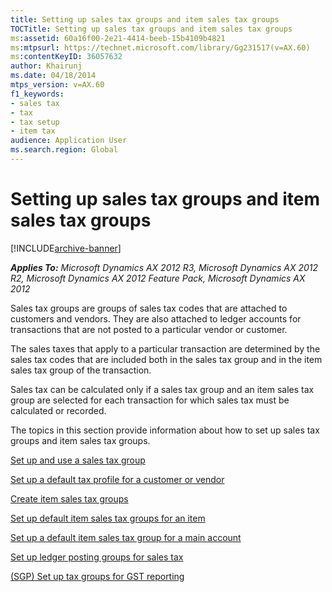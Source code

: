 ```yaml
---
title: Setting up sales tax groups and item sales tax groups
TOCTitle: Setting up sales tax groups and item sales tax groups
ms:assetid: 60a16f00-2e21-4414-beeb-15b4109b4821
ms:mtpsurl: https://technet.microsoft.com/library/Gg231517(v=AX.60)
ms:contentKeyID: 36057632
author: Khairunj
ms.date: 04/18/2014
mtps_version: v=AX.60
f1_keywords:
- sales tax
- tax
- tax setup
- item tax
audience: Application User
ms.search.region: Global
---
```


# Setting up sales tax groups and item sales tax groups 


[!INCLUDE[archive-banner](includes/archive-banner.md)]


_**Applies To:** Microsoft Dynamics AX 2012 R3, Microsoft Dynamics AX 2012 R2, Microsoft Dynamics AX 2012 Feature Pack, Microsoft Dynamics AX 2012_

Sales tax groups are groups of sales tax codes that are attached to customers and vendors. They are also attached to ledger accounts for transactions that are not posted to a particular vendor or customer.

The sales taxes that apply to a particular transaction are determined by the sales tax codes that are included both in the sales tax group and in the item sales tax group of the transaction.

Sales tax can be calculated only if a sales tax group and an item sales tax group are selected for each transaction for which sales tax must be calculated or recorded.

The topics in this section provide information about how to set up sales tax groups and item sales tax groups.

[Set up and use a sales tax group](set-up-and-use-a-sales-tax-group.md)

[Set up a default tax profile for a customer or vendor](set-up-a-default-tax-profile-for-a-customer-or-vendor.md)

[Create item sales tax groups](create-item-sales-tax-groups.md)

[Set up default item sales tax groups for an item](set-up-default-item-sales-tax-groups-for-an-item.md)

[Set up a default item sales tax group for a main account](set-up-a-default-item-sales-tax-group-for-a-main-account.md)

[Set up ledger posting groups for sales tax](set-up-ledger-posting-groups-for-sales-tax.md)

[(SGP) Set up tax groups for GST reporting](sgp-set-up-tax-groups-for-gst-reporting.md)

  


